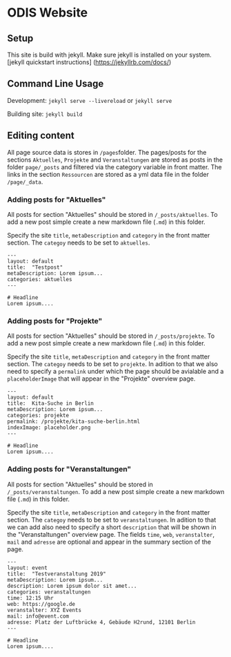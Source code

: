 # ODIS Website

## Setup
This site is build with jekyll. Make sure jekyll is installed on your system. [jekyll quickstart instructions] (https://jekyllrb.com/docs/)

## Command Line Usage
Development:
`jekyll serve --livereload` or `jekyll serve`

Building site: 
`jekyll build`

## Editing content
All page source data is stores in `/pages`folder. The pages/posts for the sections `Aktuelles`, `Projekte` and `Veranstaltungen` are stored as posts in the folder `page/_posts` and filtered via the category variable in front matter. The links in the section `Ressourcen` are stored as a yml data file in the folder `/page/_data`.

### Adding posts for "Aktuelles"
All posts for section "Aktuelles" should be stored in `/_posts/aktuelles`. To add a new post simple create a new markdown file (`.md`) in this folder.

Specify the site `title`, `metaDescription` and `category` in the front matter section. The `categoy` needs to be set to `aktuelles`.

```
---
layout: default
title:  "Testpost"
metaDescription: Lorem ipsum...
categories: aktuelles
---

# Headline
Lorem ipsum....
```


### Adding posts for "Projekte"
All posts for section "Aktuelles" should be stored in `/_posts/projekte`. To add a new post simple create a new markdown file (`.md`) in this folder.

Specify the site `title`, `metaDescription` and `category` in the front matter section. The `categoy` needs to be set to `projekte`. In adition to that we also need to specify a `permalink` under which the page should be avialable and a `placeholderImage` that will appear in the "Projekte" overview page.

```
---
layout: default
title:  Kita-Suche in Berlin
metaDescription: Lorem ipsum...
categories: projekte
permalink: /projekte/kita-suche-berlin.html
indexImage: placeholder.png
---

# Headline
Lorem ipsum....
```

### Adding posts for "Veranstaltungen"
All posts for section "Aktuelles" should be stored in `/_posts/veranstaltungen`. To add a new post simple create a new markdown file (`.md`) in this folder.

Specify the site `title`, `metaDescription` and `category` in the front matter section. The `categoy` needs to be set to `veranstaltungen`. In adition to that we can add also need to specify a short `description` that will be shown in the "Veranstaltungen" overview page.
The fields `time`, `web`, `veranstalter`, `mail` and `adresse` are optional and appear in the summary section of the page.

```
---
layout: event
title:  "Testveranstaltung 2019"
metaDescription: Lorem ipsum...
description: Lorem ipsum dolor sit amet...
categories: veranstaltungen
time: 12:15 Uhr
web: https://google.de
veranstalter: XYZ Events
mail: info@event.com
adresse: Platz der Luftbrücke 4, Gebäude H2rund, 12101 Berlin
---

# Headline
Lorem ipsum....
```
